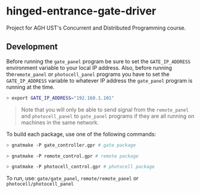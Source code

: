 # hinged-entrance-gate-driver

Project for AGH UST's  Concurrent and Distributed Programming course.

## Development

Before running the `gate_panel` program be sure to set the `GATE_IP_ADDRESS` environment variable to your local IP address. Also, before running the`remote_panel` or `photocell_panel` programs you have to set the `GATE_IP_ADDRESS` variable to whatever IP address the `gate_panel` program is running at the time.

```bash
> export GATE_IP_ADDRESS="192.168.1.101"
```

> Note that you will only be able to send signal from the `remote_panel` and `photocell_panel` to `gate_panel` programs if they are all running on machines in the same network.

To build each package, use one of the following commands:

```bash
> gnatmake -P gate_controller.gpr # gate package
```

```bash
> gnatmake -P remote_control.gpr # remote package
```

```bash
> gnatmake -P photocell_control.gpr # photocell package
```

To run, use: `gate/gate_panel`, `remote/remote_panel` or `photocell/photocell_panel`
